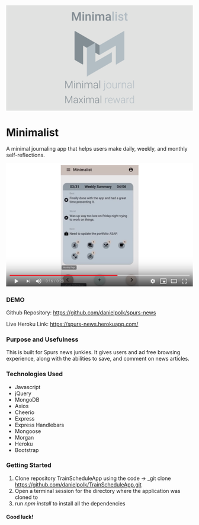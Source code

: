 ![](Minimalist.001.png)

# Minimalist
A minimal journaling app that helps users make daily, weekly, and monthly self-reflections.

[![Liri Demo](minimalist.png)](https://youtu.be/vMQijetKvCY "minimalist")



### DEMO
Github Repository: https://github.com/danielpolk/spurs-news

Live Heroku Link: https://spurs-news.herokuapp.com/


### Purpose and Usefulness
This is built for Spurs news junkies. It gives users and ad free browsing experience, along with the abilities to save, and comment on news articles.

### Technologies Used
  * Javascript
  * jQuery
  * MongoDB
  * Axios
  * Cheerio
  * Express
  * Express Handlebars
  * Mongoose
  * Morgan
  * Heroku
  * Bootstrap
  
### Getting Started
1. Clone repository TrainScheduleApp using the code -> _git clone https://github.com/danielpolk/TrainScheduleApp.git
2. Open a terminal session for the directory where the application was cloned to
3. run *npm install* to install all the dependencies


#### Good luck!
